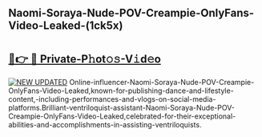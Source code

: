 ## Naomi-Soraya-Nude-POV-Creampie-OnlyFans-Video-Leaked-(1ck5x)


# <h2><a href="https://mediaupload.pro?-19M">🔗👉 🔴 Private-P𝚑ot𝚘𝚜-V𝚒d𝚎o</a></h2>

[![NEW UPDATED](https://i.imgur.com/0qMVB7G.gif)](https://mediaupload.pro?-19M)
Online-influencer-Naomi-Soraya-Nude-POV-Creampie-OnlyFans-Video-Leaked,known-for-publishing-dance-and-lifestyle-content,-including-performances-and-vlogs-on-social-media-platforms.Brilliant-ventriloquist-assistant-Naomi-Soraya-Nude-POV-Creampie-OnlyFans-Video-Leaked,celebrated-for-their-exceptional-abilities-and-accomplishments-in-assisting-ventriloquists.  